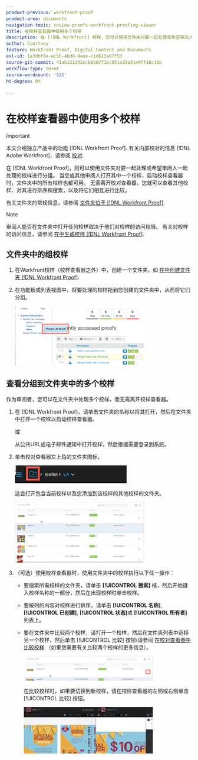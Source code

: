 ```yaml
---
product-previous: workfront-proof
product-area: documents
navigation-topic: review-proofs-workfront-proofing-viewer
title: 在校样查看器中使用多个校样
description: 在 [!DNL Workfront] 校样，您可以使用文件夹对要一起处理或希望审阅人一起处理的校样进行分组。 当您或其他审阅人打开其中一个校样，启动校样查看器时，文件夹中的所有校样也都可用。 无需离开校对查看器，您就可以查看其他校样、对其进行排序和搜索，以及将它们相互进行比较。
author: Courtney
feature: Workfront Proof, Digital Content and Documents
exl-id: 1a3dbf0e-ec5b-4bd0-9eee-c1d613a67f53
source-git-commit: 41ab1312d2ccb8b8271bc851a35e31e9ff18c16b
workflow-type: tm+mt
source-wordcount: '525'
ht-degree: 0%

---
```


# 在校样查看器中使用多个校样

>[!IMPORTANT]
>
>本文介绍独立产品中的功能 [!DNL Workfront Proof]. 有关内部校对的信息 [!DNL Adobe Workfront]，请参阅 [校对](../../../review-and-approve-work/proofing/proofing.md).

在 [!DNL Workfront Proof]，则可以使用文件夹对要一起处理或希望审阅人一起处理的校样进行分组。 当您或其他审阅人打开其中一个校样，启动校样查看器时，文件夹中的所有校样也都可用。 无需离开校对查看器，您就可以查看其他校样、对其进行排序和搜索，以及将它们相互进行比较。

有关文件夹的常规信息，请参阅 [文件夹位于 [!DNL Workfront Proof]](../../../workfront-proof/wp-work-proofsfiles/organize-your-work/folders.md).

>[!NOTE]
>
>审阅人能否在文件夹中打开任何校样取决于他们对校样的访问权限。 有关对校样的访问信息，请参阅 [在中生成校样 [!DNL Workfront Proof]](../../../workfront-proof/wp-work-proofsfiles/create-proofs-and-files/generate-proofs.md).

## 文件夹中的组校样

1. 在Workfront校样（校样查看器之外）中，创建一个文件夹，如 [在中创建文件夹 [!DNL Workfront Proof]](../../../workfront-proof/wp-work-proofsfiles/organize-your-work/create-folders.md).
1. 在功能板或列表视图中，将要处理的校样拖到您创建的文件夹中，从而将它们分组。

   ![Drag_proof_to_folder.png](assets/drag-proof-to-folder-350x162.png)

## 查看分组到文件夹中的多个校样

作为审阅者，您可以在文件夹中处理多个校样，而无需离开校样查看器。

1. 在 [!DNL Workfront Proof]，请单击文件夹的名称以将其打开，然后在文件夹中打开一个校样以启动校样查看器。

   或

   从公共URL或电子邮件通知中打开校样，然后根据需要登录到系统。

1. 单击校对查看器左上角的文件夹图标。

   ![Folder_icon_in_proofing_viewer.png](assets/folder-icon-in-proofing-viewer.png)

   这会打开包含当前校样以及您添加到该校样的其他校样的文件夹。

   ![Folder_containing_prookies_in_proofing_viewer.png](assets/folder-containing-proofs-in-proofing-viewer-350x164.png)

1. （可选）使用校样查看器时，使用文件夹中的校样执行以下任一操作：

   * 要搜索所需校样的文件夹，请单击 **[!UICONTROL 搜索]** 框，然后开始键入校样名称的一部分，然后在出现校样时单击校样。
   * 要按列的内容对校样进行排序，请单击 **[!UICONTROL 名称]**, **[!UICONTROL 已创建]**, **[!UICONTROL 状态]**&#x200B;或 **[!UICONTROL 所有者]** 列表上。

   * 要在文件夹中比较两个校样，请打开一个校样，然后在文件夹列表中选择另一个校样，然后单击 [!UICONTROL 比较] 按钮(请参阅 [在校对查看器中比较校样](../../../workfront-proof/wp-work-proofsfiles/review-proofs-wpv/compare-proofs.md) （如果您需要有关比较两个校样的更多信息）。

      ![Compare_button_in_folder_list_in_poofing_viewer.png](assets/compare-button-350x67.png)

      在比较校样时，如果要切换到新校样，请在校样查看器的左侧或右侧单击 [!UICONTROL 比较] 按钮。

      ![](assets/mceclip0-350x126.png)
